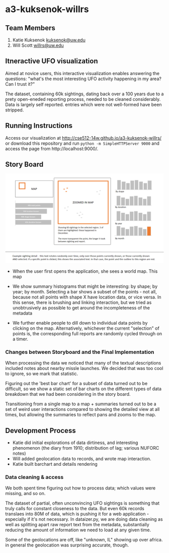 a3-kuksenok-willrs
===============

## Team Members

1. Katie Kuksenok kuksenok@uw.edu
2. Will Scott willrs@uw.edu

## Itneractive UFO visualization

Aimed at novice users, this interactive visualization enables answering the questions: "what's the most interesting UFO activity happening in my area? Can I trust it?"

The dataset, containing 60k sightings, dating back over a 100 years due to a prety open-eneded reporting process, needed to be cleaned considerably. Data is largely self reported. entries which were not well-formed have been stripped.

## Running Instructions

Access our visualization at http://cse512-14w.github.io/a3-kuksenok-willrs/ or download this repository and run `python -m SimpleHTTPServer 9000` and access the page from http://localhost:9000/.

## Story Board

![Storyboard](sketch1.png)

- When the user first opens the application, she sees a world map. This map

- We show summary histograms that might be interesting: by shape; by year; by month. Selecting a bar shows a subset of the points - not all, because not all points with shape X have location data, or vice versa. In this sense, there is brushing and linking interaction, but we tried as unobtrusively as possible to get around the incompleteness of the metadata

- We further enable people to dill down to individual data points by clicking on the map. Alternatively, whichever the current "selection" of points is, the corresponding full reports are randomly cycled through on a timer.

### Changes between Storyboard and the Final Implementation

When processing the data we noticed that many of the textual descriptions included notes about nearby missle launches.  We decided that was too cool to ignore, so we mark that statistic.

Figuring out the 'best bar chart' for a subset of data turned out to be difficult, so we show a static set of bar charts on the different types of data breakdown that we had been considering in the story board.

Transitioning from a single map to a map + summaries turned out to be a set of weird user interactions compared to showing the detailed view at all times, but allowing the summaries to reflect pans and zooms to the map.

## Development Process

- Katie did initial explorations of data dirtiness, and interesting phenomenon (the diary from 1910; distribution of lag; various NUFORC notes)
- Will added geolocation data to records, and wrote map interaction.
- Katie built barchart and details rendering

### Data cleaning & access

We both spent time figuring out how to process data; which values were missing, and so on.

The dataset of partial, often unconvincing UFO sightings is something that truly calls for constant closeness to the data. But even 60k records translaes into 80M of data, which is pushing it for a web application - especially if it's not necessary. In dataizer.py, we are doing data cleaning as well as splitting apart raw report text from the metadata, substantially reducing the amount of information we need to load at any given time.

Some of the geolocations are off, like "unknown, IL" showing up over africa. in general the geolocation was surprising accurate, though.

